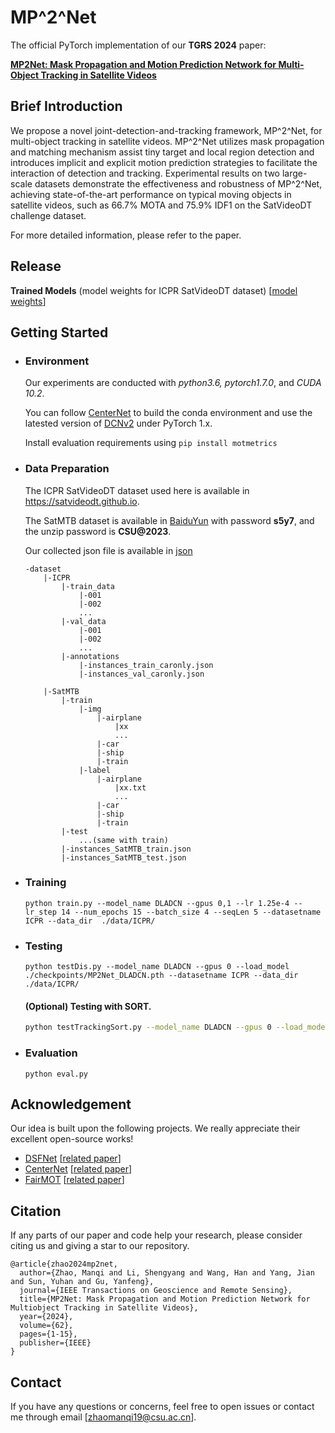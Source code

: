 # MP^2^Net

The official PyTorch implementation of our **TGRS 2024** paper:

[**MP2Net: Mask Propagation and Motion Prediction Network for Multi-Object Tracking in Satellite Videos**](https://ieeexplore.ieee.org/abstract/document/10493056)



## Brief Introduction

We propose a novel joint-detection-and-tracking framework, MP^2^Net, for multi-object tracking in satellite videos. MP^2^Net utilizes mask propagation and matching mechanism assist tiny target and local region detection and introduces implicit and explicit motion prediction strategies to facilitate the interaction of detection and tracking. Experimental results on two large-scale datasets demonstrate the effectiveness and robustness of MP^2^Net, achieving state-of-the-art performance on typical moving objects in satellite videos, such as 66.7% MOTA and 75.9% IDF1 on the SatVideoDT challenge dataset.

For more detailed information, please refer to the paper.



## Release

**Trained Models** (model weights for ICPR SatVideoDT dataset) [[model weights](https://1drv.ms/f/c/178ed2ad13758ece/EvLv_kW9hEJAr1tWswLYshQBi8HtW3vprtwj2NeQVJ7vUw)]



## Getting Started

-   ### Environment

    Our experiments are conducted with *python3.6, pytorch1.7.0*, and *CUDA 10.2*.

    You can follow [CenterNet](https://github.com/xingyizhou/CenterNet) to build the conda environment and use the latested version of [DCNv2](https://github.com/CharlesShang/DCNv2) under PyTorch 1.x.

    Install evaluation requirements using  ```pip install motmetrics```

-   ### Data Preparation

    The ICPR SatVideoDT dataset used here is available in https://satvideodt.github.io.

    The SatMTB dataset is available in [BaiduYun](https://pan.baidu.com/s/1TBCnflx1M_Fk30xWcsDiqg?) with password **s5y7**, and the unzip password is **CSU@2023**.

    Our collected json file is available in [json](https://1drv.ms/f/c/178ed2ad13758ece/EvLv_kW9hEJAr1tWswLYshQBi8HtW3vprtwj2NeQVJ7vUw)

    ```
    -dataset
    	|-ICPR
    		|-train_data
    			|-001
    			|-002
    			...
    		|-val_data
    			|-001
    			|-002
    			...
    		|-annotations
    			|-instances_train_caronly.json
    			|-instances_val_caronly.json
    	
    	|-SatMTB
    		|-train
    			|-img
    				|-airplane
    					|xx
    					...
    				|-car
    				|-ship
    				|-train
    			|-label
    				|-airplane
    					|xx.txt
    					...
    				|-car
    				|-ship
    				|-train
    		|-test
    			...(same with train)
    		|-instances_SatMTB_train.json
    		|-instances_SatMTB_test.json
    ```




-   ### Training

    ```shell
    python train.py --model_name DLADCN --gpus 0,1 --lr 1.25e-4 --lr_step 14 --num_epochs 15 --batch_size 4 --seqLen 5 --datasetname ICPR --data_dir  ./data/ICPR/
    ```

    

-   ### Testing

    ```shell
    python testDis.py --model_name DLADCN --gpus 0 --load_model ./checkpoints/MP2Net_DLADCN.pth --datasetname ICPR --data_dir  ./data/ICPR/ 
    ```

    #### (Optional) Testing with SORT.

    ```bash
    python testTrackingSort.py --model_name DLADCN --gpus 0 --load_model ./checkpoints/MP2Net_DLADCN.pth --datasetname ICPR --data_dir  ./data/ICPR/
    ```

    

-   ### Evaluation

    ```shell
    python eval.py
    ```



## Acknowledgement

Our idea is built upon the following projects. We really appreciate their excellent open-source works!

- [DSFNet](https://github.com/ChaoXiao12/Moving-object-detection-DSFNet) [[related paper](https://ieeexplore.ieee.org/document/9594855)]
- [CenterNet](https://github.com/xingyizhou/CenterNet) [[related paper](https://arxiv.org/abs/1904.07850)]
- [FairMOT](https://github.com/ifzhang/FairMOT) [[related paper](https://arxiv.org/abs/2004.01888)]



## Citation

If any parts of our paper and code help your research, please consider citing us and giving a star to our repository.

```
@article{zhao2024mp2net,
  author={Zhao, Manqi and Li, Shengyang and Wang, Han and Yang, Jian and Sun, Yuhan and Gu, Yanfeng},
  journal={IEEE Transactions on Geoscience and Remote Sensing}, 
  title={MP2Net: Mask Propagation and Motion Prediction Network for Multiobject Tracking in Satellite Videos}, 
  year={2024},
  volume={62},
  pages={1-15},
  publisher={IEEE}
}
```



## Contact

If you have any questions or concerns, feel free to open issues or contact me through email [zhaomanqi19@csu.ac.cn].